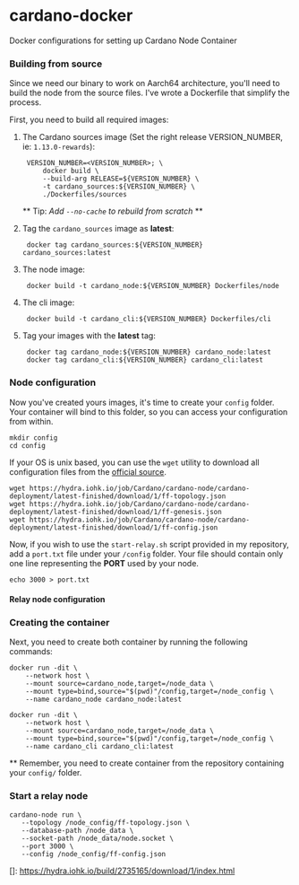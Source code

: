 # cardano-docker
Docker configurations for setting up Cardano Node Container

### Building from source 

Since we need our binary to work on Aarch64 architecture, you'll need to build the node from the source files.
I've wrote a Dockerfile that simplify the process.

First, you need to build all required images:

        
1. The Cardano sources image (Set the right release VERSION_NUMBER, ie: `1.13.0-rewards`):

        VERSION_NUMBER=<VERSION_NUMBER>; \
            docker build \
            --build-arg RELEASE=${VERSION_NUMBER} \
            -t cardano_sources:${VERSION_NUMBER} \
            ./Dockerfiles/sources

    ** Tip: _Add `--no-cache` to rebuild from scratch_ **

2. Tag the `cardano_sources` image as **latest**:

        docker tag cardano_sources:${VERSION_NUMBER} cardano_sources:latest

3. The node image:

        docker build -t cardano_node:${VERSION_NUMBER} Dockerfiles/node
        
4. The cli image:

        docker build -t cardano_cli:${VERSION_NUMBER} Dockerfiles/cli
        
5. Tag your images with the **latest** tag:

        docker tag cardano_node:${VERSION_NUMBER} cardano_node:latest
        docker tag cardano_cli:${VERSION_NUMBER} cardano_cli:latest
                                     
### Node configuration

Now you've created yours images, it's time to create your `config` folder. Your container will bind to this folder,
so you can access your configuration from within.

    mkdir config
    cd config
        
If your OS is unix based, you can use the `wget` utility to download all configuration files from the
[official source](https://hydra.iohk.io/job/Cardano/cardano-node/cardano-deployment/latest-finished/download/1/index.html).

    wget https://hydra.iohk.io/job/Cardano/cardano-node/cardano-deployment/latest-finished/download/1/ff-topology.json
    wget https://hydra.iohk.io/job/Cardano/cardano-node/cardano-deployment/latest-finished/download/1/ff-genesis.json
    wget https://hydra.iohk.io/job/Cardano/cardano-node/cardano-deployment/latest-finished/download/1/ff-config.json
        
Now, if you wish to use the `start-relay.sh` script provided in my repository, add a `port.txt` file under your `/config` 
folder. Your file should contain only one line representing the **PORT** used by your node. 
    
    echo 3000 > port.txt
    
#### Relay node configuration



### Creating the container

Next, you need to create both container by running the following commands:

    docker run -dit \
        --network host \
        --mount source=cardano_node,target=/node_data \
        --mount type=bind,source="$(pwd)"/config,target=/node_config \
        --name cardano_node cardano_node:latest 

    docker run -dit \
        --network host \
        --mount source=cardano_node,target=/node_data \
        --mount type=bind,source="$(pwd)"/config,target=/node_config \
        --name cardano_cli cardano_cli:latest
            
** Remember, you need to create container from the repository containing your `config/` folder.

### Start a relay node

    cardano-node run \
       --topology /node_config/ff-topology.json \
       --database-path /node_data \
       --socket-path /node_data/node.socket \
       --port 3000 \
       --config /node_config/ff-config.json 

[]: https://hydra.iohk.io/build/2735165/download/1/index.html